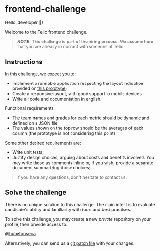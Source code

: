 # frontend-challenge

Hello, developer :wave:!

Welcome to the Telic frontend challenge.

> **_NOTE:_** This challenge is part of the hiring process. We assume here that you are already in contact with someone at Telic.

## Instructions

In this challenge, we expect you to:

- Implement a runnable application respecting the layout indication provided on [this prototype](https://www.figma.com/file/OEBEuaoyJw4cUA0fTtNN2W/Challenge);
- Create a responsive layout, with good support to mobile devices;
- Write all code and documentation in english.

Functional requirements

- The team names and grades for each metric should be dynamic and defined on a JSON file
- The values shown on the top row should be the averages of each column (the prototype is not considering this point)

Some other desired requirements are:

- Write unit tests;
- Justify design choices, arguing about costs and benefits involved. You may write those as comments inline or, if you wish, provide a separate document summarizing those choices;

> If you have any questions, don't hesitate to contact us.

## Solve the challenge

There is no unique solution to this challenge. The main intent is to evaluate candidate's ability and familiarity with tools and best practices.

To solve this challenge, you may create a new *private* repository on your profile, then provide access to:

[@hubefonseca](https://github.com/hubefonseca)

Alternatively, you can send us a [git patch file](https://www.devroom.io/2009/10/26/how-to-create-and-apply-a-patch-with-git/) with your changes.
